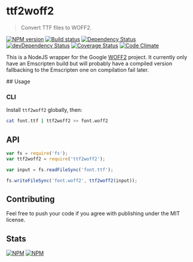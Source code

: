 # ttf2woff2

> Convert TTF files to WOFF2.

[![NPM version](https://badge.fury.io/js/ttf2woff2.png)](https://npmjs.org/package/ttf2woff2) [![Build status](https://secure.travis-ci.org/nfroidure/ttf2woff2.png)](https://travis-ci.org/nfroidure/ttf2woff2) [![Dependency Status](https://david-dm.org/nfroidure/ttf2woff2.png)](https://david-dm.org/nfroidure/ttf2woff2) [![devDependency Status](https://david-dm.org/nfroidure/ttf2woff2/dev-status.png)](https://david-dm.org/nfroidure/ttf2woff2#info=devDependencies) [![Coverage Status](https://coveralls.io/repos/nfroidure/ttf2woff2/badge.png?branch=master)](https://coveralls.io/r/nfroidure/ttf2woff2?branch=master) [![Code Climate](https://codeclimate.com/github/nfroidure/ttf2woff2.png)](https://codeclimate.com/github/nfroidure/ttf2woff2)

This is a NodeJS wrapper for the Google [WOFF2](https://github.com/google/woff2)
 project. It currently only have an Emscripten build but will probably have a
 compiled version fallbacking to the Emscripten one on compilation fail later.

## Usage

### CLI

Install `ttf2woff2` globally, then:

```sh
cat font.ttf | ttf2woff2 >> font.woff2
```

## API

```js
var fs = require('fs');
var ttf2woff2 = require('ttf2woff2');

var input = fs.readFileSync('font.ttf');

fs.writeFileSync('font.woff2', ttf2woff2(input));

```

## Contributing
Feel free to push your code if you agree with publishing under the MIT license.

## Stats
[![NPM](https://nodei.co/npm/ttf2woff2.png?downloads=true&stars=true)](https://nodei.co/npm/ttf2woff2/)
[![NPM](https://nodei.co/npm-dl/ttf2woff2.png)](https://nodei.co/npm/ttf2woff2/)

